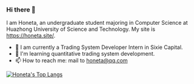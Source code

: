 ### Hi there 👋

I am Honeta, an undergraduate student majoring in Computer Science at Huazhong University of Science and Technology. My site is https://honeta.site/.

- 🔭 I am currently a Trading System Developer Intern in Sixie Capital.
- 🌱 I'm learning quantitative trading system development.
- 📫 How to reach me: mail to honeta@qq.com

[![Honeta's Top Langs](https://github-readme-stats.vercel.app/api/top-langs/?username=Honeta&count_private=true&exclude_repo=honeta.site,husthxj.top)](https://github.com/anuraghazra/github-readme-stats)
